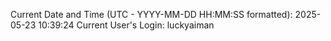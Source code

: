 Current Date and Time (UTC - YYYY-MM-DD HH:MM:SS formatted): 2025-05-23 10:39:24
Current User's Login: luckyaiman
